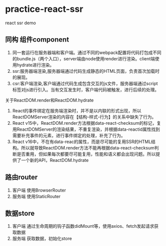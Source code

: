 # practice-react-ssr
react ssr demo


同构 组件component
------------

1. 同一套运行在服务器端和客户端。通过不同的webpack配置将代码打包成不同的bundle.js（两个入口），server端由node使用render进行渲染。client端使用hydrate进行渲染。
2. ssr:服务器端渲染,服务器端通过代码生成静态的HTML页面，负责首次加载时的展现。
3. csr:客户端渲染,客户端通过代码生成包含交互的js文件，服务器端通过script标签对js进行引入。当有交互发生时，客户端代码被触发，进行后续的处理。

关于ReactDOM.render和ReactDOM.hydrate
1. React的事件绑定在服务端渲染时，并不是以内联的形式出现，所以ReactDOMServer渲染的内容在【结构-样式-行为】的关系中缺失了行为。
2. React v15中，ReactDOM.render方法根据data-react-checksum的标记，复用ReactDOMServer的渲染结果，不重复渲染，并根据data-reactid属性找到需要补充事件的元素，进行事件绑定的处理，补充了行为。
3. React v16中，不在有data-reac的属性，而是尽可能的复用SSR的HTML结构。所以就导致ReactDOM.render方法不能再根据data-react-checksum判断是否重用，但如果每次都要尽可能复用，性能和语义都会出现问题。所以提供了一个新的API，ReactDOM.hydrate

路由router
------------
1. 客户端 使用BrowserRouter
2. 服务端 使用StaticRouter

数据store
------------
1. 客户端 通过生命周期的钩子函数didMount等，使用axios、fetch发起请求获取数据
2. 服务端 获取数据，初始化store
